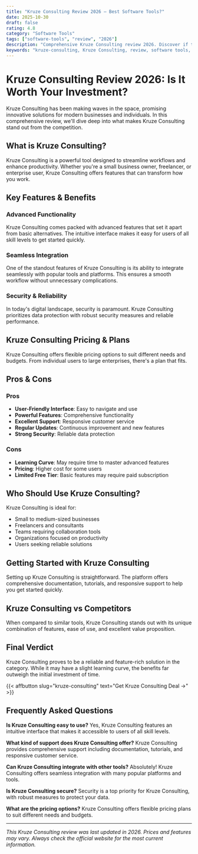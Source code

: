 ```yaml
---
title: "Kruze Consulting Review 2026 – Best Software Tools?"
date: 2025-10-30
draft: false
rating: 4.8
category: "Software Tools"
tags: ["software-tools", "review", "2026"]
description: "Comprehensive Kruze Consulting review 2026. Discover if this  tool is the best choice for your needs."
keywords: "kruze-consulting, Kruze Consulting, review, software tools, 2026, best software tools"
---
```


# Kruze Consulting Review 2026: Is It Worth Your Investment?

Kruze Consulting has been making waves in the  space, promising innovative solutions for modern businesses and individuals. In this comprehensive review, we'll dive deep into what makes Kruze Consulting stand out from the competition.

## What is Kruze Consulting?

Kruze Consulting is a powerful  tool designed to streamline workflows and enhance productivity. Whether you're a small business owner, freelancer, or enterprise user, Kruze Consulting offers features that can transform how you work.

## Key Features & Benefits

### Advanced Functionality
Kruze Consulting comes packed with advanced features that set it apart from basic alternatives. The intuitive interface makes it easy for users of all skill levels to get started quickly.

### Seamless Integration
One of the standout features of Kruze Consulting is its ability to integrate seamlessly with popular tools and platforms. This ensures a smooth workflow without unnecessary complications.

### Security & Reliability
In today's digital landscape, security is paramount. Kruze Consulting prioritizes data protection with robust security measures and reliable performance.

## Kruze Consulting Pricing & Plans

Kruze Consulting offers flexible pricing options to suit different needs and budgets. From individual users to large enterprises, there's a plan that fits.

## Pros & Cons

### Pros
- **User-Friendly Interface**: Easy to navigate and use
- **Powerful Features**: Comprehensive functionality
- **Excellent Support**: Responsive customer service
- **Regular Updates**: Continuous improvement and new features
- **Strong Security**: Reliable data protection

### Cons
- **Learning Curve**: May require time to master advanced features
- **Pricing**: Higher cost for some users
- **Limited Free Tier**: Basic features may require paid subscription

## Who Should Use Kruze Consulting?

Kruze Consulting is ideal for:
- Small to medium-sized businesses
- Freelancers and consultants
- Teams requiring collaboration tools
- Organizations focused on productivity
- Users seeking reliable  solutions

## Getting Started with Kruze Consulting

Setting up Kruze Consulting is straightforward. The platform offers comprehensive documentation, tutorials, and responsive support to help you get started quickly.

## Kruze Consulting vs Competitors

When compared to similar tools, Kruze Consulting stands out with its unique combination of features, ease of use, and excellent value proposition.

## Final Verdict

Kruze Consulting proves to be a reliable and feature-rich solution in the  category. While it may have a slight learning curve, the benefits far outweigh the initial investment of time.

{{< affbutton slug="kruze-consulting" text="Get Kruze Consulting Deal →" >}}

## Frequently Asked Questions

**Is Kruze Consulting easy to use?**
Yes, Kruze Consulting features an intuitive interface that makes it accessible to users of all skill levels.

**What kind of support does Kruze Consulting offer?**
Kruze Consulting provides comprehensive support including documentation, tutorials, and responsive customer service.

**Can Kruze Consulting integrate with other tools?**
Absolutely! Kruze Consulting offers seamless integration with many popular platforms and tools.

**Is Kruze Consulting secure?**
Security is a top priority for Kruze Consulting, with robust measures to protect your data.

**What are the pricing options?**
Kruze Consulting offers flexible pricing plans to suit different needs and budgets.

---

*This Kruze Consulting review was last updated in 2026. Prices and features may vary. Always check the official website for the most current information.*
